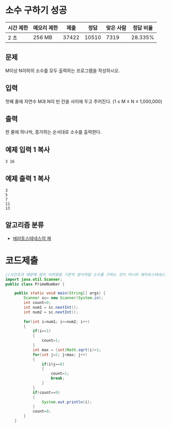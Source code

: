 # 소수 구하기 성공

| 시간 제한 | 메모리 제한 | 제출  | 정답  | 맞은 사람 | 정답 비율 |
| --------- | ----------- | ----- | ----- | --------- | --------- |
| 2 초      | 256 MB      | 37422 | 10510 | 7319      | 28.335%   |

## 문제

M이상 N이하의 소수를 모두 출력하는 프로그램을 작성하시오.

## 입력

첫째 줄에 자연수 M과 N이 빈 칸을 사이에 두고 주어진다. (1 ≤ M ≤ N ≤ 1,000,000)

## 출력

한 줄에 하나씩, 증가하는 순서대로 소수를 출력한다.

## 예제 입력 1 복사

```
3 16
```

## 예제 출력 1 복사

```
3
5
7
11
13
```

## 알고리즘 분류

- [에라토스테네스의 체](https://www.acmicpc.net/problem/tag/%EC%97%90%EB%9D%BC%ED%86%A0%EC%8A%A4%ED%85%8C%EB%84%A4%EC%8A%A4%EC%9D%98%20%EC%B2%B4)

# 코드제출

```java
//시간초과 때문에 많이 어려웠음 기존의 방식처럼 소수를 구하는 것이 아니라 에라토스테네스의 체를 사용해야됨 소수의 배수를 걸러내는 방법
import java.util.Scanner;
public class PrimeNumber {

	public static void main(String[] args) {
		Scanner sc= new Scanner(System.in);
		int count=0;
		int num1 = sc.nextInt();
		int num2 = sc.nextInt();
		
		for(int i=num1; i<=num2; i++)
		{
			if(i==1)
			{
				count=1;
			}
			int max = (int)Math.sqrt(i)+1;
			for(int j=2; j<max; j++)
			{
				if(i%j==0)
				{
					count=1;
					break;
				}
			}
			if(count==0)
			{
				System.out.println(i);
			}
			count=0;
		}
	}

```

